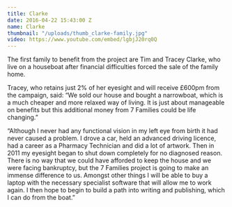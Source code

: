 ```yaml
---
title: Clarke
date: 2016-04-22 15:43:00 Z
name: Clarke
thumbnail: "/uploads/thumb_clarke-family.jpg"
video: https://www.youtube.com/embed/lgbjJ20rq0Q
---
```


The first family to benefit from the project are Tim and Tracey Clarke, who live on a houseboat after financial difficulties forced the sale of the family home.

Tracey, who retains just 2% of her eyesight and will receive £600pm from the campaign, said: “We sold our house and bought a narrowboat, which is a much cheaper and more relaxed way of living. It is just about manageable on benefits but this additional money from 7 Families could be life changing.”

“Although I never had any functional vision in my left eye from birth it had never caused a problem. I drove a car, held an advanced driving licence, had a career as a Pharmacy Technician and did a lot of artwork. Then in 2011 my eyesight began to shut down completely for no diagnosed reason. There is no way that we could have afforded to keep the house and we were facing bankruptcy, but the 7 Families project is going to make an immense difference to us. Amongst other things I will be able to buy a laptop with the necessary specialist software that will allow me to work again. I then hope to begin to build a path into writing and publishing, which I can do from the boat.”